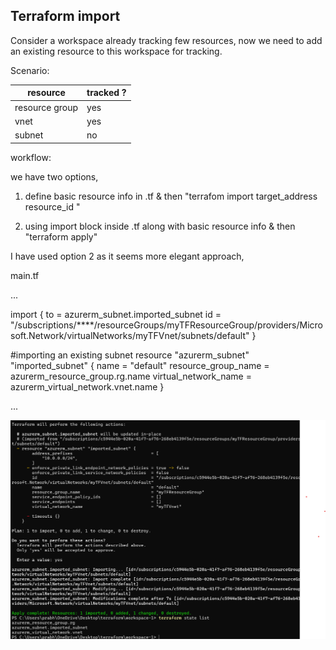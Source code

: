 ## Terraform import

Consider a workspace already tracking few resources, now we need to add an existing resource to this workspace for tracking.

Scenario:

|resource | tracked ?|
|--|--|
|resource group | yes |
|vnet | yes
|subnet | no|


workflow:

we have two options,

1. define basic resource info in .tf & then "terrafom import target_address resource_id "

2. using import block inside .tf along with basic resource info & then "terraform apply"

I have used option 2 as it seems more elegant approach,

main.tf

...

import {
  to = azurerm_subnet.imported_subnet
  id = "/subscriptions/****/resourceGroups/myTFResourceGroup/providers/Microsoft.Network/virtualNetworks/myTFVnet/subnets/default"
}

#importing an existing subnet
resource "azurerm_subnet" "imported_subnet" {
  name                 = "default"
  resource_group_name  = azurerm_resource_group.rg.name
  virtual_network_name = azurerm_virtual_network.vnet.name
}

...

![](../screenshots/screenshot-8.png)